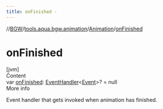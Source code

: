 ```yaml
---
title: onFinished -
---
```

//[BGW](../../../index.md)/[tools.aqua.bgw.animation](../index.md)/[Animation](index.md)/[onFinished](on-finished.md)



# onFinished  
[jvm]  
Content  
var [onFinished](on-finished.md): [EventHandler](../../tools.aqua.bgw.event/-event-handler/index.md)<[Event](../../tools.aqua.bgw.event/-event/index.md)>? = null  
More info  


Event handler that gets invoked when animation has finished.

  



